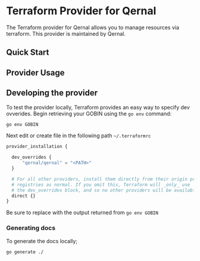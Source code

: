 # Terraform Provider for Qernal

The Terraform provider for Qernal allows you to manage resources via
terraform. This provider is maintained by Qernal.

## Quick Start

<!-- TODO insert quick start docs -->

## Provider Usage

<!-- TODO insert provider usage docs -->

## Developing the provider


To test the provider locally, Terraform provides an easy way to specify dev ovverides. Begin retrieving your GOBIN using the `go env` command:

```bash
go env GOBIN
```


Next edit or create file in the following path `~/.terraformrc`

```terraform
provider_installation {

  dev_overrides {
      "qernal/qernal" = "<PATH>"
  }

  # For all other providers, install them directly from their origin provider
  # registries as normal. If you omit this, Terraform will _only_ use
  # the dev_overrides block, and so no other providers will be available.
  direct {}
}
```
Be sure to replace <PATH> with the output returned from `go env GOBIN`

### Generating docs

To generate the docs locally;

```bash
go generate ./
```